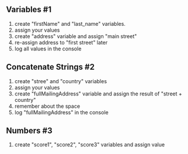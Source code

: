 ## Variables #1

1. create "firstName" and "last_name" variables.
2. assign your values
3. create "address" variable and assign "main street"
4. re-assign address to "first street" later
5. log all values in the console

## Concatenate Strings #2

1. create "stree" and "country" variables
2. assign your values
3. create "fullMailingAddress" variable and assign
   the result of "street + country"
4. remember about the space
5. log "fullMailingAddress" in the console

## Numbers #3

1. create "score1", "score2", "score3" variables and
   assign value
